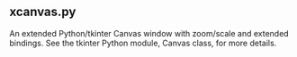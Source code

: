 xcanvas.py
----------
An extended Python/tkinter Canvas window with zoom/scale and extended bindings.
See the tkinter Python module, Canvas class, for more details.

